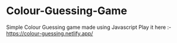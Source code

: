 # Colour-Guessing-Game
Simple Colour Guessing game made using Javascript
Play it here :- https://colour-guessing.netlify.app/
